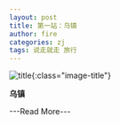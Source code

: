 ```yaml
---
layout: post
title: 第一站：乌镇
author: fire
categories: zj 
tags: 说走就走 旅行
---
```


![title](http://image.sideproject.cn/title/title_122.jpg){:class="image-title"}

**乌镇**

---Read More---
